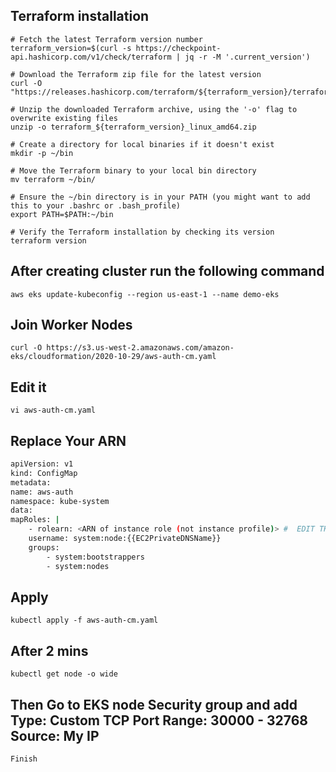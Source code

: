 ## Terraform installation 

```
# Fetch the latest Terraform version number
terraform_version=$(curl -s https://checkpoint-api.hashicorp.com/v1/check/terraform | jq -r -M '.current_version')

# Download the Terraform zip file for the latest version
curl -O "https://releases.hashicorp.com/terraform/${terraform_version}/terraform_${terraform_version}_linux_amd64.zip"

# Unzip the downloaded Terraform archive, using the '-o' flag to overwrite existing files
unzip -o terraform_${terraform_version}_linux_amd64.zip

# Create a directory for local binaries if it doesn't exist
mkdir -p ~/bin

# Move the Terraform binary to your local bin directory
mv terraform ~/bin/

# Ensure the ~/bin directory is in your PATH (you might want to add this to your .bashrc or .bash_profile)
export PATH=$PATH:~/bin

# Verify the Terraform installation by checking its version
terraform version

```

## After creating cluster run the following command

```
aws eks update-kubeconfig --region us-east-1 --name demo-eks
```

## Join Worker Nodes

```
curl -O https://s3.us-west-2.amazonaws.com/amazon-eks/cloudformation/2020-10-29/aws-auth-cm.yaml
```

## Edit it 

```
vi aws-auth-cm.yaml
```

## Replace Your ARN

```bash
apiVersion: v1
kind: ConfigMap
metadata:
name: aws-auth
namespace: kube-system
data:
mapRoles: |
    - rolearn: <ARN of instance role (not instance profile)> #  EDIT THIS
    username: system:node:{{EC2PrivateDNSName}}
    groups:
        - system:bootstrappers
        - system:nodes

```
## Apply

```
kubectl apply -f aws-auth-cm.yaml
```

## After 2 mins

```
kubectl get node -o wide
```

## Then Go to EKS node Security group and add Type: Custom TCP Port Range: 30000 - 32768 Source: My IP

```
Finish
```

